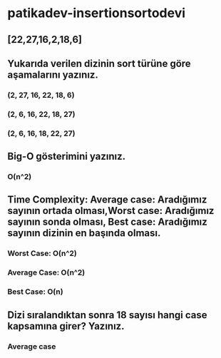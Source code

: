 # patikadev-insertionsortodevi 
## [22,27,16,2,18,6] 
## Yukarıda verilen dizinin sort türüne göre aşamalarını yazınız.
### (2, 27, 16, 22, 18, 6)
### (2, 6, 16, 22, 18, 27)
### (2, 6, 16, 18, 22, 27)

## Big-O gösterimini yazınız.
###  O(n^2)

## Time Complexity: Average case: Aradığımız sayının ortada olması,Worst case: Aradığımız sayının sonda olması, Best case: Aradığımız sayının dizinin en başında olması.
### Worst Case: O(n^2)
### Average Case: O(n^2)
### Best Case: O(n)

## Dizi sıralandıktan sonra 18 sayısı hangi case kapsamına girer? Yazınız.
### Average case
